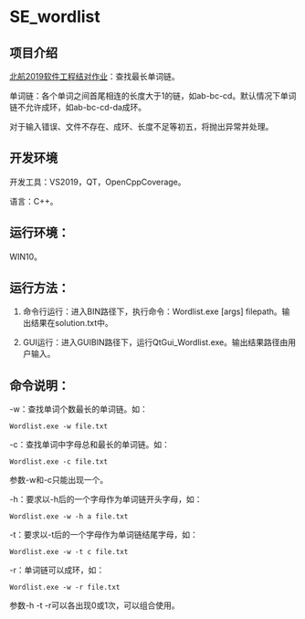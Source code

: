 # SE_wordlist

## 项目介绍

[北航2019软件工程结对作业](https://edu.cnblogs.com/campus/buaa/BUAA_SE_2019_RJ/homework/2637)：查找最长单词链。

单词链：各个单词之间首尾相连的长度大于1的链，如ab-bc-cd。默认情况下单词链不允许成环，如ab-bc-cd-da成环。

对于输入错误、文件不存在、成环、长度不足等初五，将抛出异常并处理。

## 开发环境

开发工具：VS2019，QT，OpenCppCoverage。

语言：C++。

## 运行环境：

WIN10。

## 运行方法：

1. 命令行运行：进入BIN路径下，执行命令：Wordlist.exe [args] filepath。输出结果在solution.txt中。

2. GUI运行：进入GUIBIN路径下，运行QtGui_Wordlist.exe。输出结果路径由用户输入。

## 命令说明：

-w：查找单词个数最长的单词链。如：

    Wordlist.exe -w file.txt

-c：查找单词中字母总和最长的单词链。如：

    Wordlist.exe -c file.txt

参数-w和-c只能出现一个。

-h：要求以-h后的一个字母作为单词链开头字母，如：

    Wordlist.exe -w -h a file.txt

-t：要求以-t后的一个字母作为单词链结尾字母，如：

    Wordlist.exe -w -t c file.txt

-r：单词链可以成环，如：

    Wordlist.exe -w -r file.txt

参数-h -t -r可以各出现0或1次，可以组合使用。
